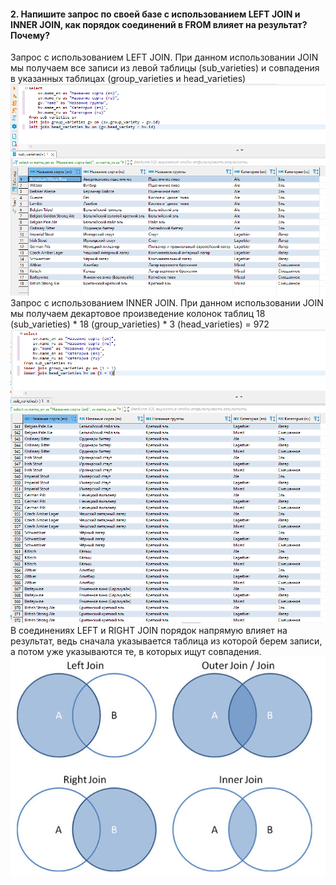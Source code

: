 #### 2. Напишите запрос по своей базе с использованием LEFT JOIN и INNER JOIN, как порядок соединений в FROM влияет на результат? Почему?
Запрос с использованием LEFT JOIN. При данном использовании JOIN мы получаем все записи из левой таблицы (sub_varieties) и совпадения в указанных таблицах (group_varieties и head_varieties)
![](https://github.com/nikerov-kirill/OtusDB_2021/blob/master/DML%20%D1%81%D0%BA%D1%80%D0%B8%D0%BF%D1%82%D1%8B%20PostgreSQL/2q.png)
Запрос с использованием INNER JOIN. При данном использовании JOIN мы получаем декартовое произведение колонок таблиц 18 (sub_varieties) * 18 (group_varieties) * 3 (head_varieties) = 972
![](https://github.com/nikerov-kirill/OtusDB_2021/blob/master/DML%20%D1%81%D0%BA%D1%80%D0%B8%D0%BF%D1%82%D1%8B%20PostgreSQL/2q_1.png)
В соединениях LEFT и RIGHT JOIN порядок напрямую влияет на результат, ведь сначала указывается таблица из которой берем записи, а потом уже указываются те, в которых ищут совпадения.
![](https://github.com/nikerov-kirill/OtusDB_2021/blob/master/DML%20%D1%81%D0%BA%D1%80%D0%B8%D0%BF%D1%82%D1%8B%20PostgreSQL/2q_4.png)


